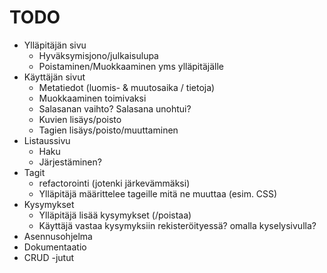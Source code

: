 TODO
====

- Ylläpitäjän sivu
	- Hyväksymisjono/julkaisulupa
	- Poistaminen/Muokkaaminen yms ylläpitäjälle
- Käyttäjän sivut
	- Metatiedot (luomis- & muutosaika / tietoja)
	- Muokkaaminen toimivaksi
	- Salasanan vaihto? Salasana unohtui?
	- Kuvien lisäys/poisto
	- Tagien lisäys/poisto/muuttaminen
- Listaussivu
	- Haku
	- Järjestäminen?
- Tagit
	- refactorointi (jotenki järkevämmäksi)
	- Ylläpitäjä määrittelee tageille mitä ne muuttaa (esim. CSS)
- Kysymykset
	- Ylläpitäjä lisää kysymykset (/poistaa)
	- Käyttäjä vastaa kysymyksiin rekisteröityessä? omalla kyselysivulla?
- Asennusohjelma
- Dokumentaatio
- CRUD -jutut
